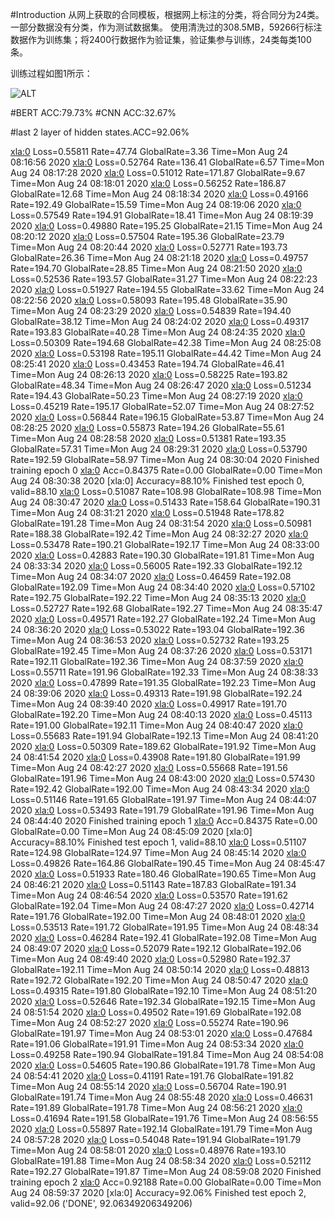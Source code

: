 #Introduction
从网上获取的合同模板，根据网上标注的分类，将合同分为24类。一部分数据没有分类，作为测试数据集。
使用清洗过的308.5MB，59266行标注数据作为训练集；将2400行数据作为验证集，验证集参与训练，24类每类100条。

训练过程如图1所示： 

![ALT](science/htfl-train.svg)


#BERT ACC:79.73%
#CNN  ACC:32.67%


#last 2 layer of hidden states.ACC=92.06%

[xla:0](100) Loss=0.55811 Rate=47.74 GlobalRate=3.36 Time=Mon Aug 24 08:16:56 2020
[xla:0](200) Loss=0.52764 Rate=136.41 GlobalRate=6.57 Time=Mon Aug 24 08:17:28 2020
[xla:0](300) Loss=0.51012 Rate=171.87 GlobalRate=9.67 Time=Mon Aug 24 08:18:01 2020
[xla:0](400) Loss=0.56252 Rate=186.87 GlobalRate=12.68 Time=Mon Aug 24 08:18:34 2020
[xla:0](500) Loss=0.49166 Rate=192.49 GlobalRate=15.59 Time=Mon Aug 24 08:19:06 2020
[xla:0](600) Loss=0.57549 Rate=194.91 GlobalRate=18.41 Time=Mon Aug 24 08:19:39 2020
[xla:0](700) Loss=0.49880 Rate=195.25 GlobalRate=21.15 Time=Mon Aug 24 08:20:12 2020
[xla:0](800) Loss=0.57504 Rate=195.36 GlobalRate=23.79 Time=Mon Aug 24 08:20:44 2020
[xla:0](900) Loss=0.52771 Rate=193.73 GlobalRate=26.36 Time=Mon Aug 24 08:21:18 2020
[xla:0](1000) Loss=0.49757 Rate=194.70 GlobalRate=28.85 Time=Mon Aug 24 08:21:50 2020
[xla:0](1100) Loss=0.52536 Rate=193.57 GlobalRate=31.27 Time=Mon Aug 24 08:22:23 2020
[xla:0](1200) Loss=0.51927 Rate=194.55 GlobalRate=33.62 Time=Mon Aug 24 08:22:56 2020
[xla:0](1300) Loss=0.58093 Rate=195.48 GlobalRate=35.90 Time=Mon Aug 24 08:23:29 2020
[xla:0](1400) Loss=0.54839 Rate=194.40 GlobalRate=38.12 Time=Mon Aug 24 08:24:02 2020
[xla:0](1500) Loss=0.49317 Rate=193.83 GlobalRate=40.28 Time=Mon Aug 24 08:24:35 2020
[xla:0](1600) Loss=0.50309 Rate=194.68 GlobalRate=42.38 Time=Mon Aug 24 08:25:08 2020
[xla:0](1700) Loss=0.53198 Rate=195.11 GlobalRate=44.42 Time=Mon Aug 24 08:25:41 2020
[xla:0](1800) Loss=0.43453 Rate=194.74 GlobalRate=46.41 Time=Mon Aug 24 08:26:13 2020
[xla:0](1900) Loss=0.58225 Rate=193.82 GlobalRate=48.34 Time=Mon Aug 24 08:26:47 2020
[xla:0](2000) Loss=0.51234 Rate=194.43 GlobalRate=50.23 Time=Mon Aug 24 08:27:19 2020
[xla:0](2100) Loss=0.45219 Rate=195.17 GlobalRate=52.07 Time=Mon Aug 24 08:27:52 2020
[xla:0](2200) Loss=0.56844 Rate=196.15 GlobalRate=53.87 Time=Mon Aug 24 08:28:25 2020
[xla:0](2300) Loss=0.55873 Rate=194.26 GlobalRate=55.61 Time=Mon Aug 24 08:28:58 2020
[xla:0](2400) Loss=0.51381 Rate=193.35 GlobalRate=57.31 Time=Mon Aug 24 08:29:31 2020
[xla:0](2500) Loss=0.53790 Rate=192.59 GlobalRate=58.97 Time=Mon Aug 24 08:30:04 2020
Finished training epoch 0
[xla:0](0) Acc=0.84375 Rate=0.00 GlobalRate=0.00 Time=Mon Aug 24 08:30:38 2020
[xla:0] Accuracy=88.10%
Finished test epoch 0, valid=88.10
[xla:0](0) Loss=0.51087 Rate=108.98 GlobalRate=108.98 Time=Mon Aug 24 08:30:47 2020
[xla:0](100) Loss=0.51433 Rate=158.64 GlobalRate=190.31 Time=Mon Aug 24 08:31:21 2020
[xla:0](200) Loss=0.51948 Rate=178.82 GlobalRate=191.28 Time=Mon Aug 24 08:31:54 2020
[xla:0](300) Loss=0.50981 Rate=188.38 GlobalRate=192.42 Time=Mon Aug 24 08:32:27 2020
[xla:0](400) Loss=0.53478 Rate=190.21 GlobalRate=192.17 Time=Mon Aug 24 08:33:00 2020
[xla:0](500) Loss=0.42883 Rate=190.30 GlobalRate=191.81 Time=Mon Aug 24 08:33:34 2020
[xla:0](600) Loss=0.56005 Rate=192.33 GlobalRate=192.12 Time=Mon Aug 24 08:34:07 2020
[xla:0](700) Loss=0.46459 Rate=192.08 GlobalRate=192.09 Time=Mon Aug 24 08:34:40 2020
[xla:0](800) Loss=0.57102 Rate=192.75 GlobalRate=192.22 Time=Mon Aug 24 08:35:13 2020
[xla:0](900) Loss=0.52727 Rate=192.68 GlobalRate=192.27 Time=Mon Aug 24 08:35:47 2020
[xla:0](1000) Loss=0.49571 Rate=192.27 GlobalRate=192.24 Time=Mon Aug 24 08:36:20 2020
[xla:0](1100) Loss=0.53022 Rate=193.04 GlobalRate=192.36 Time=Mon Aug 24 08:36:53 2020
[xla:0](1200) Loss=0.52732 Rate=193.25 GlobalRate=192.45 Time=Mon Aug 24 08:37:26 2020
[xla:0](1300) Loss=0.53171 Rate=192.11 GlobalRate=192.36 Time=Mon Aug 24 08:37:59 2020
[xla:0](1400) Loss=0.55711 Rate=191.96 GlobalRate=192.33 Time=Mon Aug 24 08:38:33 2020
[xla:0](1500) Loss=0.47899 Rate=191.35 GlobalRate=192.23 Time=Mon Aug 24 08:39:06 2020
[xla:0](1600) Loss=0.49313 Rate=191.98 GlobalRate=192.24 Time=Mon Aug 24 08:39:40 2020
[xla:0](1700) Loss=0.49917 Rate=191.70 GlobalRate=192.20 Time=Mon Aug 24 08:40:13 2020
[xla:0](1800) Loss=0.45113 Rate=191.00 GlobalRate=192.11 Time=Mon Aug 24 08:40:47 2020
[xla:0](1900) Loss=0.55683 Rate=191.94 GlobalRate=192.13 Time=Mon Aug 24 08:41:20 2020
[xla:0](2000) Loss=0.50309 Rate=189.62 GlobalRate=191.92 Time=Mon Aug 24 08:41:54 2020
[xla:0](2100) Loss=0.43908 Rate=191.80 GlobalRate=191.99 Time=Mon Aug 24 08:42:27 2020
[xla:0](2200) Loss=0.55668 Rate=191.56 GlobalRate=191.96 Time=Mon Aug 24 08:43:00 2020
[xla:0](2300) Loss=0.57430 Rate=192.42 GlobalRate=192.00 Time=Mon Aug 24 08:43:34 2020
[xla:0](2400) Loss=0.51146 Rate=191.65 GlobalRate=191.97 Time=Mon Aug 24 08:44:07 2020
[xla:0](2500) Loss=0.53493 Rate=191.79 GlobalRate=191.96 Time=Mon Aug 24 08:44:40 2020
Finished training epoch 1
[xla:0](0) Acc=0.84375 Rate=0.00 GlobalRate=0.00 Time=Mon Aug 24 08:45:09 2020
[xla:0] Accuracy=88.10%
Finished test epoch 1, valid=88.10
[xla:0](0) Loss=0.51107 Rate=124.98 GlobalRate=124.97 Time=Mon Aug 24 08:45:14 2020
[xla:0](100) Loss=0.49826 Rate=164.86 GlobalRate=190.45 Time=Mon Aug 24 08:45:47 2020
[xla:0](200) Loss=0.51933 Rate=180.46 GlobalRate=190.65 Time=Mon Aug 24 08:46:21 2020
[xla:0](300) Loss=0.51143 Rate=187.83 GlobalRate=191.34 Time=Mon Aug 24 08:46:54 2020
[xla:0](400) Loss=0.53570 Rate=191.62 GlobalRate=192.04 Time=Mon Aug 24 08:47:27 2020
[xla:0](500) Loss=0.42714 Rate=191.76 GlobalRate=192.00 Time=Mon Aug 24 08:48:01 2020
[xla:0](600) Loss=0.53513 Rate=191.72 GlobalRate=191.95 Time=Mon Aug 24 08:48:34 2020
[xla:0](700) Loss=0.46284 Rate=192.41 GlobalRate=192.08 Time=Mon Aug 24 08:49:07 2020
[xla:0](800) Loss=0.52079 Rate=192.12 GlobalRate=192.06 Time=Mon Aug 24 08:49:40 2020
[xla:0](900) Loss=0.52980 Rate=192.37 GlobalRate=192.11 Time=Mon Aug 24 08:50:14 2020
[xla:0](1000) Loss=0.48813 Rate=192.72 GlobalRate=192.20 Time=Mon Aug 24 08:50:47 2020
[xla:0](1100) Loss=0.49315 Rate=191.80 GlobalRate=192.10 Time=Mon Aug 24 08:51:20 2020
[xla:0](1200) Loss=0.52646 Rate=192.34 GlobalRate=192.15 Time=Mon Aug 24 08:51:54 2020
[xla:0](1300) Loss=0.49502 Rate=191.69 GlobalRate=192.08 Time=Mon Aug 24 08:52:27 2020
[xla:0](1400) Loss=0.55274 Rate=190.96 GlobalRate=191.97 Time=Mon Aug 24 08:53:01 2020
[xla:0](1500) Loss=0.47684 Rate=191.06 GlobalRate=191.91 Time=Mon Aug 24 08:53:34 2020
[xla:0](1600) Loss=0.49258 Rate=190.94 GlobalRate=191.84 Time=Mon Aug 24 08:54:08 2020
[xla:0](1700) Loss=0.54605 Rate=190.86 GlobalRate=191.78 Time=Mon Aug 24 08:54:41 2020
[xla:0](1800) Loss=0.41191 Rate=191.76 GlobalRate=191.82 Time=Mon Aug 24 08:55:14 2020
[xla:0](1900) Loss=0.56704 Rate=190.91 GlobalRate=191.74 Time=Mon Aug 24 08:55:48 2020
[xla:0](2000) Loss=0.46631 Rate=191.89 GlobalRate=191.78 Time=Mon Aug 24 08:56:21 2020
[xla:0](2100) Loss=0.41694 Rate=191.58 GlobalRate=191.76 Time=Mon Aug 24 08:56:55 2020
[xla:0](2200) Loss=0.55897 Rate=192.14 GlobalRate=191.79 Time=Mon Aug 24 08:57:28 2020
[xla:0](2300) Loss=0.54048 Rate=191.94 GlobalRate=191.79 Time=Mon Aug 24 08:58:01 2020
[xla:0](2400) Loss=0.48976 Rate=193.10 GlobalRate=191.88 Time=Mon Aug 24 08:58:34 2020
[xla:0](2500) Loss=0.52112 Rate=192.27 GlobalRate=191.87 Time=Mon Aug 24 08:59:08 2020
Finished training epoch 2
[xla:0](0) Acc=0.92188 Rate=0.00 GlobalRate=0.00 Time=Mon Aug 24 08:59:37 2020
[xla:0] Accuracy=92.06%
Finished test epoch 2, valid=92.06
('DONE', 92.06349206349206)